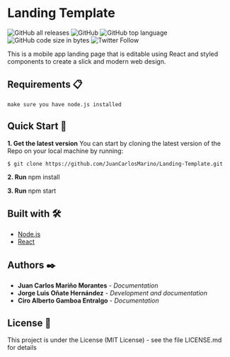 # Landing Template

![GitHub all releases](https://img.shields.io/github/downloads/JuanCarlosMarino/Landing-Template/total)
![GitHub](https://img.shields.io/github/license/JuanCarlosMarino/GraphQlExample?color=FF3333&logo=Mozilla&logoColor=CF2B2D)
![GitHub top language](https://img.shields.io/github/languages/top/JuanCarlosMarino/GraphQlExample)
![GitHub code size in bytes](https://img.shields.io/github/languages/code-size/JuanCarlosMarino/GraphQlExample)
![Twitter Follow](https://img.shields.io/twitter/follow/mireminombre?style=social)

This is a mobile app landing page that is editable using React and styled components to create a slick and modern web design.

## Requirements 📋

```
make sure you have node.js installed
```

## Quick Start 🚀

**1. Get the latest version**
You can start by cloning the latest version of the Repo on your local machine by running:

```
$ git clone https://github.com/JuanCarlosMarino/Landing-Template.git
```

**2. Run** npm install

**3. Run** npm start

## Built with 🛠️

* [Node.js](https://nodejs.org/es/)
* [React](https://es.reactjs.org/)

## Authors ✒️

* **Juan Carlos Mariño Morantes** - *Documentation* 
* **Jorge Luis Oñate Hernández** - *Development and documentation* 
* **Ciro Alberto Gamboa Entralgo** - *Documentation* 

## License 📄

This project is under the License (MIT License) - see the file LICENSE.md for details
